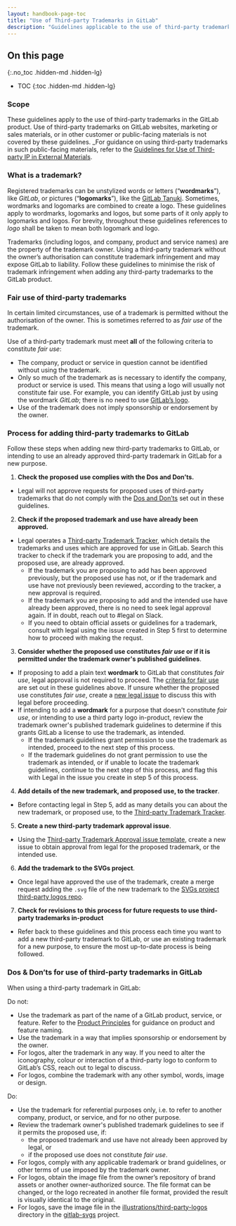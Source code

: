 ```yaml
---
layout: handbook-page-toc
title: "Use of Third-party Trademarks in GitLab"
description: "Guidelines applicable to the use of third-party trademarks in the GitLab product"
---
```


## On this page
{:.no_toc .hidden-md .hidden-lg}

- TOC
{:toc .hidden-md .hidden-lg}

### Scope

These guidelines apply to the use of third-party trademarks in the GitLab product. Use of third-party trademarks on GitLab websites, marketing or sales materials, or in other customer or public-facing materials is not covered by these guidelines. _For guidance on using third-party trademarks in such public-facing materials, refer to the [Guidelines for Use of Third-party IP in External Materials](/handbook/legal/ip-public-materials-guidelines/).

### What is a trademark?

Registered trademarks can be unstylized words or letters (“**wordmarks**”), like _GitLab_, or pictures (“**logomarks**”), like the [GitLab Tanuki](https://about.gitlab.com/images/press/logo/png/gitlab-icon-rgb.png). Sometimes, wordmarks and logomarks are combined to create a logo. These guidelines apply to wordmarks, logomarks and logos, but some parts of it only apply to logomarks and logos. For brevity, throughout these guidelines references to _logo_ shall be taken to mean both logomark and logo.

Trademarks (including logos, and company, product and service names) are the property of the trademark owner. Using a third-party trademark without the owner’s authorisation can constitute trademark infringement and may expose GitLab to liability. Follow these guidelines to minimise the risk of trademark infringement when adding any third-party trademarks to the GitLab product.

### Fair use of third-party trademarks

In certain limited circumstances, use of a trademark is permitted without the authorisation of the owner. This is sometimes referred to as _fair use_ of the trademark.

Use of a third-party trademark must meet **all** of the following criteria to constitute _fair use_:

*   The company, product or service in question cannot be identified without using the trademark.
*   Only so much of the trademark as is necessary to identify the company, product or service is used. This means that using a logo will usually not constitute fair use. For example, you can identify GitLab just by using the wordmark _GitLab_; there is no need to use [GitLab’s logo](https://about.gitlab.com/images/press/logo/png/gitlab-logo-gray-rgb.png). 
*   Use of the trademark does not imply sponsorship or endorsement by the owner.

### Process for adding third-party trademarks to GitLab

Follow these steps when adding new third-party trademarks to GitLab, or intending to use an already approved third-party trademark in GitLab for a new purpose.

1. **Check the proposed use complies with the Dos and Don’ts.** 
- Legal will not approve requests for proposed uses of third-party trademarks that do not comply with the [Dos and Don’ts](https://about.gitlab.com/handbook/legal/policies/product-third-party-trademarks-guidelines/#dos--donts-for-use-of-third-party-trademarks-in-gitlab) set out in these guidelines.
2. **Check if the proposed trademark and use have already been approved.**
- Legal operates a [Third-party Trademark Tracker](https://docs.google.com/spreadsheets/d/1fa4pzDgbtXSbjw1hex-jouoYu_NDwHpwQwJMbcBHmI4/edit?usp=sharing), which details the trademarks and uses which are approved for use in GitLab. Search this tracker to check if the trademark you are proposing to add, and the proposed use, are already approved. 
    - If the trademark you are proposing to add has been approved previously, but the proposed use has not, or if the trademark and use have not previously been reviewed, according to the tracker, a new approval is required.
    - If the trademark you are proposing to add and the intended use have already been approved, there is no need to seek legal approval again. If in doubt, reach out to #legal on Slack.
    - If you need to obtain official assets or guidelines for a trademark, consult with legal using the issue created in Step 5 first to determine how to proceed with making the requst.
3. **Consider whether the proposed use constitutes _fair use_ or if it is permitted under the trademark owner's published guidelines**. 
- If proposing to add a plain text **wordmark** to GitLab that constitutes _fair use_, legal approval is not required to proceed. The [criteria for fair use](https://about.gitlab.com/handbook/legal/policies/product-third-party-trademarks-guidelines/#fair-use-of-third-party-trademarks) are set out in these guidelines above. If unsure whether the proposed use constitutes _fair use_, create a [new legal issue](https://gitlab.com/gitlab-com/legal-and-compliance/-/issues/new?issuable_template=general-legal-template) to discuss this with legal before proceeding.
- If intending to add a **wordmark** for a purpose that doesn't constitute _fair use_, or intending to use a third party logo in-product, review the trademark owner's published trademark guidelines to determine if this grants GitLab a license to use the trademark, as intended. 
    - If the trademark guidelines grant permission to use the trademark as intended, proceed to the next step of this process.
    - If the trademark guidelines do not grant permission to use the trademark as intended, or if unable to locate the trademark guidelines, continue to the next step of this process, and flag this with Legal in the issue you create in step 5 of this process. 
4. **Add details of the new trademark, and proposed use, to the tracker**. 
- Before contacting legal in Step 5, add as many details you can about the new trademark, or proposed use, to the [Third-party Trademark Tracker](https://docs.google.com/spreadsheets/d/1fa4pzDgbtXSbjw1hex-jouoYu_NDwHpwQwJMbcBHmI4/edit?usp=sharing). 
5. **Create a new third-party trademark approval issue**. 
- Using the [Third-party Trademark Approval issue template](https://gitlab.com/gitlab-com/legal-and-compliance/-/issues/new?issuable_template=thirdparty-trademark-approval), create a new issue to obtain approval from legal for the proposed trademark, or the intended use.
6. **Add the trademark to the SVGs project**. 
- Once legal have approved the use of the trademark, create a merge request adding the `.svg` file of the new trademark to the [SVGs project third-party logos repo](https://gitlab.com/gitlab-org/gitlab-svgs/-/tree/main/illustrations/third-party-logos).
7. **Check for revisions to this process for future requests to use third-party trademarks in-product**
- Refer back to these guidelines and this process each time you want to add a new third-party trademark to GitLab, or use an existing trademark for a new purpose, to ensure the most up-to-date process is being followed. 

### Dos & Don’ts for use of third-party trademarks in GitLab 

When using a third-party trademark in GitLab:

Do not:

*   Use the trademark as part of the name of a GitLab product, service, or feature. Refer to the [Product Principles](https://about.gitlab.com/handbook/product/product-principles/#give-products-and-features-descriptive-not-distinctive-names) for guidance on product and feature naming.
*   Use the trademark in a way that implies sponsorship or endorsement by the owner.
*   For logos, alter the trademark in any way. If you need to alter the iconography, colour or interaction of a third-party logo to conform to GitLab’s CSS, reach out to legal to discuss.
*   For logos, combine the trademark with any other symbol, words, image or design.

Do:

*   Use the trademark for referential purposes only, i.e. to refer to another company, product, or service, and for no other purpose.
*   Review the trademark owner's published trademark guidelines to see if it permits the proposed use, if:
    - the proposed trademark and use have not already been approved by legal, or
    - if the proposed use does not constitute _fair use_. 
*   For logos, comply with any applicable trademark or brand guidelines, or other terms of use imposed by the trademark owner. 
*   For logos, obtain the image file from the owner’s repository of brand assets or another owner-authorized source. The file format can be changed, or the logo recreated in another file format, provided the result is visually identical to the original.
*   For logos, save the image file in the [illustrations/third-party-logos](https://gitlab.com/gitlab-org/gitlab-svgs/-/tree/main/illustrations/third-party-logos) directory in the [gitlab-svgs](https://gitlab.com/gitlab-org/gitlab-svgs) project.

